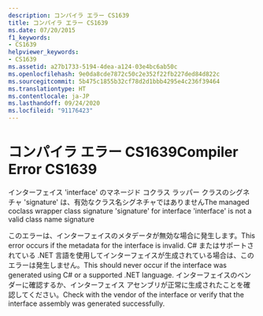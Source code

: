 ```yaml
---
description: コンパイラ エラー CS1639
title: コンパイラ エラー CS1639
ms.date: 07/20/2015
f1_keywords:
- CS1639
helpviewer_keywords:
- CS1639
ms.assetid: a27b1733-5194-4dea-a124-03e4bc6ab50c
ms.openlocfilehash: 9e0da8cde7872c50c2e352f22fb227ded84d822c
ms.sourcegitcommit: 5b475c1855b32cf78d2d1bbb4295e4c236f39464
ms.translationtype: HT
ms.contentlocale: ja-JP
ms.lasthandoff: 09/24/2020
ms.locfileid: "91176423"
---
```

# <a name="compiler-error-cs1639"></a><span data-ttu-id="7ec92-103">コンパイラ エラー CS1639</span><span class="sxs-lookup"><span data-stu-id="7ec92-103">Compiler Error CS1639</span></span>

<span data-ttu-id="7ec92-104">インターフェイス 'interface' のマネージド コクラス ラッパー クラスのシグネチャ 'signature' は、有効なクラス名シグネチャではありません</span><span class="sxs-lookup"><span data-stu-id="7ec92-104">The managed coclass wrapper class signature 'signature' for interface 'interface' is not a valid class name signature</span></span>  
  
 <span data-ttu-id="7ec92-105">このエラーは、インターフェイスのメタデータが無効な場合に発生します。</span><span class="sxs-lookup"><span data-stu-id="7ec92-105">This error occurs if the metadata for the interface is invalid.</span></span> <span data-ttu-id="7ec92-106">C# またはサポートされている .NET 言語を使用してインターフェイスが生成されている場合は、このエラーは発生しません。</span><span class="sxs-lookup"><span data-stu-id="7ec92-106">This should never occur if the interface was generated using C# or a supported .NET language.</span></span> <span data-ttu-id="7ec92-107">インターフェイスのベンダーに確認するか、インターフェイス アセンブリが正常に生成されたことを確認してください。</span><span class="sxs-lookup"><span data-stu-id="7ec92-107">Check with the vendor of the interface or verify that the interface assembly was generated successfully.</span></span>
